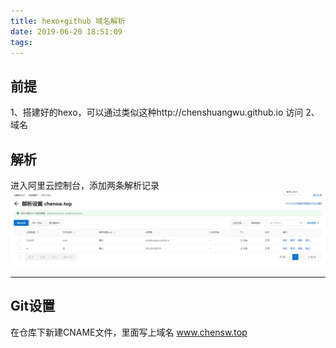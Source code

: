```yaml
---
title: hexo+github 域名解析
date: 2019-06-20 18:51:09
tags:
---
```


## 前提
 1、搭建好的hexo，可以通过类似这种http://chenshuangwu.github.io 访问
 2、域名

## 解析
进入阿里云控制台，添加两条解析记录
![](/source/images/云解析.png)
***
## Git设置
在仓库下新建CNAME文件，里面写上域名 www.chensw.top